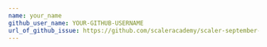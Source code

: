 ```yaml
---
name: your_name
github_user_name: YOUR-GITHUB-USERNAME
url_of_github_issue: https://github.com/scaleracademy/scaler-september-open-source-challenge/issues/425
---
```


